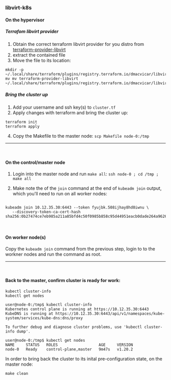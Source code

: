 ### libvirt-k8s
#### On the hypervisor
##### Terrafom libvirt provider
1. Obtain the correct terraform libvirt provider for you distro from [terraform-provider-libvirt](https://github.com/dmacvicar/terraform-provider-libvirt/releases)
2. extract the contained file
3. Move the file to its location: 
```
mkdir -p ~/.local/share/terraform/plugins/registry.terraform.io/dmacvicar/libvirt/0.6.2/linux_amd64
mv mv terraform-provider-libvirt ~/.local/share/terraform/plugins/registry.terraform.io/dmacvicar/libvirt/0.6.2/linux_amd64
```
##### Bring the cluster up
1. Add your username and ssh key(s) to `cluster.tf`
2. Apply changes with terraform and bring the cluster up:
```
terraform init
terraform apply
```
4. Copy the Makefile to the master node: `scp Makefile node-0:/tmp`
___
<br>

#### On the control/master node
1. Login into the master node and run `make all`: `ssh node-0 ; cd /tmp ; make all `

2. Make note the of the `join` command at the end of `kubeadm join` output, which you'll need to run on all worker nodes:
```

kubeadm join 10.12.35.30:6443 --token fyujbk.508ijhay8hd0iwnu \
   --discovery-token-ca-cert-hash sha256:0b27474ce7eb985a211a85bfd4c50f0985b858c95d44951eacb0dade264a9626
```
<br>

#### On worker node(s)
Copy the `kubeadm join` command from the previous step, login to to the workner nodes and run the command as root.
___

<br>

#### Back to the master, confirm cluster is ready for work:
```
kubectl cluster-info
kubectl get nodes
```
```
user@node-0:/tmp$ kubectl cluster-info 
Kubernetes control plane is running at https://10.12.35.30:6443
KubeDNS is running at https://10.12.35.30:6443/api/v1/namespaces/kube-system/services/kube-dns:dns/proxy

To further debug and diagnose cluster problems, use 'kubectl cluster-info dump'.
```
```
user@node-0:/tmp$ kubectl get nodes 
NAME     STATUS   ROLES                  AGE     VERSION
node-0   Ready    control-plane,master   9m47s   v1.20.2
```

In order to bring back the cluster to its inital pre-configuration state, on the master node:
```
make clean
```
